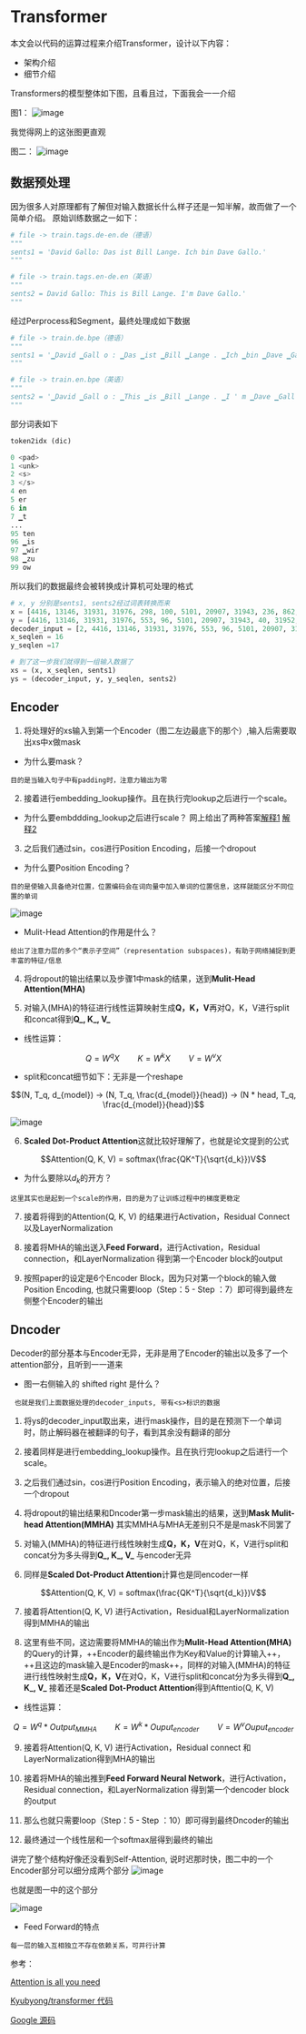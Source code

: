 # Transformer

本文会以代码的运算过程来介绍Transformer，设计以下内容：
- 架构介绍
- 细节介绍

Transformers的模型整体如下图，且看且过，下面我会一一介绍

图1：
![image](https://note.youdao.com/yws/api/personal/file/WEB29d501cfae199c0366e8479a23777632?method=download&shareKey=d85c08f3d55fe3b62482985645c87b78)


我觉得网上的这张图更直观

图二：
![image](https://note.youdao.com/yws/api/personal/file/WEB6c766cb251fa37b236b05a148e2194db?method=download&shareKey=98a7db81ce82543d5e24e19581165cfd)

## 数据预处理
因为很多人对原理都有了解但对输入数据长什么样子还是一知半解，故而做了一个简单介绍。
原始训练数据之一如下：
```python
# file -> train.tags.de-en.de（德语）
"""
sents1 = 'David Gallo: Das ist Bill Lange. Ich bin Dave Gallo.'
"""

# file -> train.tags.en-de.en（英语）
"""
sents2 = David Gallo: This is Bill Lange. I'm Dave Gallo.'
"""
```
经过Perprocess和Segment，最终处理成如下数据
```python
# file -> train.de.bpe（德语）
"""
sents1 = '▁David ▁Gall o : ▁Das ▁ist ▁Bill ▁Lange . ▁Ich ▁bin ▁Dave ▁Gall o .'
"""

# file -> train.en.bpe（英语）
"""
sents2 = '▁David ▁Gall o : ▁This ▁is ▁Bill ▁Lange . ▁I ' m ▁Dave ▁Gall o .'
"""
```
部分词表如下
```python
token2idx (dic)

0 <pad>
1 <unk>
2 <s>
3 </s>
4 en
5 er
6 in
7 ▁t
...
95 ten
96 ▁is
97 ▁wir
98 ▁zu
99 ow
```
所以我们的数据最终会被转换成计算机可处理的格式
```python
# x, y 分别是sents1, sents2经过词表转换而来
x = [4416, 13146, 31931, 31976, 298, 100, 5101, 20907, 31943, 236, 862, 20545, 13146, 31931, 31943, 3]
y = [4416, 13146, 31931, 31976, 553, 96, 5101, 20907, 31943, 40, 31952, 31937, 20545, 13146, 31931, 31943, 3]
decoder_input = [2, 4416, 13146, 31931, 31976, 553, 96, 5101, 20907, 31943, 40, 31952, 31937, 20545, 13146, 31931, 31943]
x_seqlen = 16 
y_seqlen =17

# 到了这一步我们就得到一组输入数据了
xs = (x, x_seqlen, sents1)
ys = (decoder_input, y, y_seqlen, sents2)
```

## Encoder
1. 将处理好的xs输入到第一个Encoder（图二左边最底下的那个）,输入后需要取出xs中x做mask
- 为什么要mask？
```
目的是当输入句子中有padding时，注意力输出为零
```
 

2. 接着进行embedding_lookup操作。且在执行完lookup之后进行一个scale。
 - 为什么要embddding_lookup之后进行scale？
网上给出了两种答案[解释1](https://www.go2live.cn/nocate/%E7%BB%9D%E5%AF%B9%E5%B9%B2%E8%B4%A7%EF%BC%81nlp-%E9%A2%84%E8%AE%AD%E7%BB%83%E6%A8%A1%E5%9E%8B%EF%BC%9A%E4%BB%8E-transformer-%E5%88%B0-albert.html)
[解释2](https://github.com/Kyubyong/transformer/issues/130)

 
3. 之后我们通过sin，cos进行Position Encoding，后接一个dropout
- 为什么要Position Encoding？
```
目的是使输入具备绝对位置，位置编码会在词向量中加入单词的位置信息，这样就能区分不同位置的单词
```

![image](https://note.youdao.com/yws/api/personal/file/WEB290b3e35550a5ca33f81074928819c4f?method=download&shareKey=a03644e3e14dbc139c98b9169d27146d)

- Mulit-Head Attention的作用是什么？
```
给出了注意力层的多个“表示子空间”（representation subspaces)，有助于网络捕捉到更丰富的特征/信息
```



4. 将dropout的输出结果以及步骤1中mask的结果，送到**Mulit-Head Attention(MHA)**
 

5. 对输入(MHA)的特征进行线性运算映射生成**Q，K，V**再对Q，K，V进行split和concat得到**Q_, K_, V_**
 - 线性运算：
 
$$Q = W^qX\qquad K = W^kX\qquad V = W^vX$$


 - split和concat细节如下：无非是一个reshape 

$$(N, T_q, d_{model}) -> (N, T_q, \frac{d_{model}}{head}) -> (N * head, T_q, \frac{d_{model}}{head})$$



![image](https://note.youdao.com/yws/api/personal/file/WEBcfe78e24206fa1bf8bb3bba917156cc2?method=download&shareKey=031779c14c895e98d775bfeb37705969)

6. **Scaled Dot-Product Attention**这就比较好理解了，也就是论文提到的公式


$$Attention(Q, K, V) = softmax(\frac{QK^T}{\sqrt{d_k}})V$$

- 为什么要除以$d_k$的开方？
```
这里其实也是起到一个scale的作用，目的是为了让训练过程中的梯度更稳定
```


7. 接着将得到的Attention(Q, K, V) 的结果进行Activation，Residual Connect 以及LayerNormalization

8. 接着将MHA的输出送入**Feed Forward**，进行Activation，Residual connection，和LayerNormalization 得到第一个Encoder block的output

9. 按照paper的设定是6个Encoder Block，因为只对第一个block的输入做Position Encoding, 也就只需要loop（Step：5 - Step ：7）即可得到最终左侧整个Encoder的输出

## Dncoder
Decoder的部分基本与Encoder无异，无非是用了Encoder的输出以及多了一个attention部分，且听到一一道来
- 图一右侧输入的 shifted right 是什么？
```
 也就是我们上面数据处理的decoder_inputs, 带有<s>标识的数据
```
 
1. 将ys的decoder_input取出来，进行mask操作，目的是在预测下一个单词时，防止解码器在被翻译的句子，看到其余没有翻译的部分
 

2. 接着同样是进行embedding_lookup操作。且在执行完lookup之后进行一个scale。
 

3. 之后我们通过sin，cos进行Position Encoding，表示输入的绝对位置，后接一个dropout


4. 将dropout的输出结果和Dncoder第一步mask输出的结果，送到**Mask Mulit-head Attention(MMHA)** 其实MMHA与MHA无差别只不是是mask不同罢了


5. 对输入(MMHA)的特征进行线性映射生成**Q，K，V**在对Q，K，V进行split和concat分为多头得到**Q_, K_, V_** 与encoder无异


6. 同样是**Scaled Dot-Product Attention**计算也是同encoder一样

$$Attention(Q, K, V) = softmax(\frac{QK^T}{\sqrt{d_k}})V$$


7. 接着将Attention(Q, K, V) 进行Activation，Residual和LayerNormalization得到MMHA的输出
 

8. 这里有些不同，这边需要将MMHA的输出作为**Mulit-Head Attention(MHA)** 的Query的计算，++Encoder的最终输出作为Key和Value的计算输入++，++且这边的mask输入是Encoder的mask++，同样的对输入(MMHA)的特征进行线性映射生成**Q，K，V**在对Q，K，V进行split和concat分为多头得到**Q_, K_, V_** 接着还是**Scaled Dot-Product Attention**得到Afttentio(Q, K, V)
- 线性运算：
 
$$Q = W^q*Output_{MMHA}\qquad K = W^k * Ouput_{encoder}\qquad V = W^vOuput_{encoder}$$


9. 接着将Attention(Q, K, V) 进行Activation，Residual connect 和LayerNormalization得到MHA的输出
 

10. 接着将MHA的输出推到**Feed Forward Neural Network**，进行Activation，Residual connection，和LayerNormalization 得到第一个dencoder block的output
 

11. 那么也就只需要loop（Step：5 - Step ：10）即可得到最终Dncoder的输出
 

12. 最终通过一个线性层和一个softmax层得到最终的输出


讲完了整个结构好像还没看到Self-Attention, 说时迟那时快，图二中的一个Encoder部分可以细分成两个部分
![image](https://note.youdao.com/yws/api/personal/file/WEB1d557b2c564a17eb19af48b4ff2aad34?method=download&shareKey=bdcce4c8ee4db3b036ec94d1abac65fd)

也就是图一中的这个部分

![image](https://note.youdao.com/yws/api/personal/file/WEBb986d055483a77347c9082c6fe300738?method=download&shareKey=a35b86d003ad4f9d82df6b7269c702f7)


- Feed Forward的特点
```
每一层的输入互相独立不存在依赖关系，可并行计算
```


参考：

[Attention is all you need](https://arxiv.org/abs/1706.03762)

[Kyubyong/transformer 代码](https://github.com/Kyubyong/transformer)

[Google 源码](https://github.com/tensorflow/tensor2tensor/tree/master/tensor2tensor/models)









